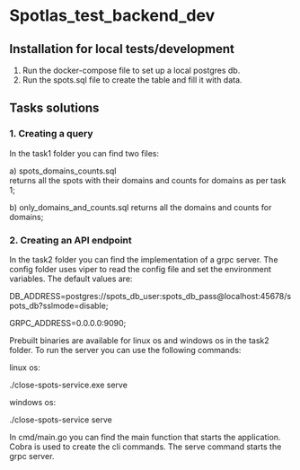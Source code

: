 # Spotlas_test_backend_dev

## Installation for local tests/development
1. Run the docker-compose file to set up a local postgres db.
2. Run the spots.sql file to create the table and fill it with data.

## Tasks solutions
### 1. Creating a query

In the task1 folder you can find two files:

a) spots_domains_counts.sql  
returns all the spots with their domains and counts for domains as per task 1;

b) only_domains_and_counts.sql
returns all the domains and counts for domains;

### 2. Creating an API endpoint
In the task2 folder you can find the implementation of a grpc server.
The config folder uses viper to read the config file and set the environment variables. The default values are:

DB_ADDRESS=postgres://spots_db_user:spots_db_pass@localhost:45678/spots_db?sslmode=disable;

GRPC_ADDRESS=0.0.0.0:9090;

Prebuilt binaries are available for linux os and windows os
in the task2 folder. To run the server you can use the following commands:

linux os:

./close-spots-service.exe serve

windows os:

./close-spots-service serve

In cmd/main.go you can find the main function that starts the application.
Cobra is used to create the cli commands. The serve command starts the grpc server.